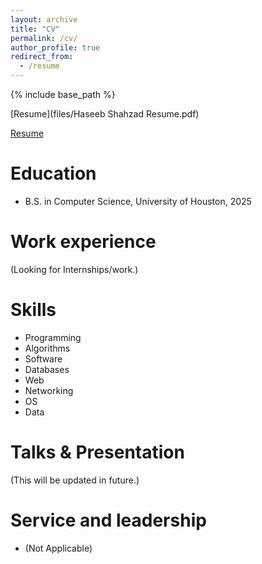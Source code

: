 ```yaml
---
layout: archive
title: "CV"
permalink: /cv/
author_profile: true
redirect_from:
  - /resume
---
```


{% include base_path %}

<!-- Normal Markdown Link -->
[Resume](files/Haseeb Shahzad Resume.pdf)

<!-- HTML Link with download attribute for direct download -->
<a href="files/Haseeb Shahzad Resume.pdf" download>Resume</a>


Education
======
* B.S. in Computer Science, University of Houston, 2025

Work experience
======
(Looking for Internships/work.)
  
Skills
======
* Programming
* Algorithms
* Software
* Databases
* Web
* Networking
* OS
* Data
  
Talks & Presentation
======
  (This will be updated in future.)
  
  
Service and leadership
======
* (Not Applicable)
